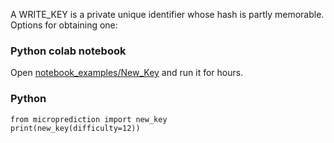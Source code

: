 A WRITE_KEY is a private unique identifier whose hash is partly memorable. Options for obtaining one:

### Python colab notebook

Open [notebook_examples/New_Key](https://github.com/microprediction/microprediction/blob/master/notebook_examples/New_Key.ipynb) and run it for hours. 

### Python 

    from microprediction import new_key
    print(new_key(difficulty=12))
    

